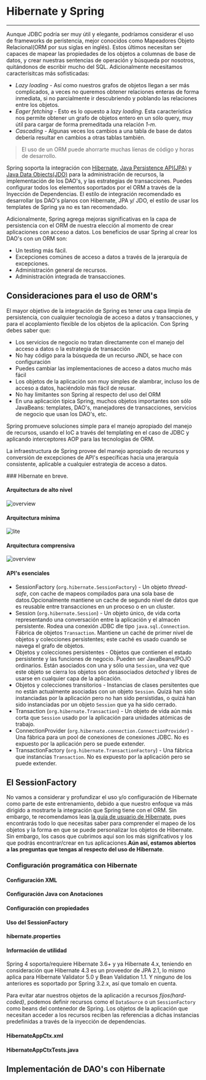 # Hibernate y Spring

------

Aunque JDBC podría ser muy útil y elegante, podríamos considerar el uso de frameworks de peristencia, mejor conocidos como Mapeadores Objeto Relacional(ORM por sus siglas en inglés). Estos últimos necesitan ser capaces de mapear las propiedades de los objetos a columnas de base de datos, y crear nuestras sentencias de operación y búsqueda por nosotros, quitándonos de escribir mucho del SQL. Adicionalmente necesitamos caracterísitcas más sofisticadas:

* _Lazy loading_ - Así como nuestros grafos de objetos llegan a ser más complicados, a veces no queremos obtener relaciones enteras de forma inmediata, si no parcialmente ir descubriendo y poblando las relaciones entre los objetos.
* _Eager fetching_ - Esto es lo opuesto a _lazy loading_. Esta característica nos permite obtener un grafo de objetos entero en un sólo query, muy útil para cargar de forma premeditada una relación _1-m_.
* _Cascading_ - Algunas veces los cambios a una tabla de base de datos debería resultar en cambios a otras tablas también.

<blockquote>
  <p>El uso de un ORM puede ahorrarte muchas líenas de código y horas de desarrollo.</p>
</blockquote>

Spring soporta la integración con [Hibernate](http://www.hibernate.org/), [Java Persistence API(JPA)](http://www.oracle.com/technetwork/java/javaee/tech/persistence-jsp-140049.html) y [Java Data Objects(JDO)](http://www.oracle.com/technetwork/java/index-jsp-135919.html) para la administración de recursos, la implementación de los DAO's, y las estrategias de transacciones. Puedes configurar todos los elementos soportados por el ORM a través de la Inyección de Dependencias. El estilo de integración recomendado es desarrollar lps DAO's planos con Hibernate, JPA y/ JDO, el estilo de usar los templates de Spring ya no es tan recomendado.

Adicionalmente, Spring agrega mejoras significativas en la capa de persistencia con el ORM de nuestra elección al momento de crear aplicaciones con acceso a datos. Los beneficios de usar Spring al crear los DAO's con un ORM son:

* Un testing más fácil. 
* Excepciones comúnes de acceso a datos a través de la jerarquía de excepciones.
* Administración general de recursos.
* Administración integrada de transacciones.

## Consideraciones para el uso de ORM's

El mayor objetivo de la integración de Spring es tener una capa limpia de persistencia, con cualquier tecnología de acceso a datos y transacciones, y para el acoplamiento flexible de los objetos de la aplicación. Con Spring debes saber que:

* Los servicios de negocio no tratan directamente con el manejo del acceso a datos o la estrategia de transacción
* No hay código para la búsqueda de un recurso JNDI, se hace con configuración
* Puedes cambiar las implementaciones de acceso a datos mucho más fácil
* Los objetos de la aplicación son muy simples de alambrar, incluso los de acceso a datos, haciéndolo más fácil de reusar.
* No hay limitantes son Spring al respecto del uso del ORM
* En una aplicación tipica Spring, muchos objetos importantes son sólo JavaBeans: templates, DAO's, manejadores de transacciones, servicios de negocio que usan los DAO's, etc.

Spring promueve soluciones simple para el manejo apropiado del manejo de recursos, usando el IoC a través del templating en el caso de JDBC y aplicando interceptores AOP para las tecnologías de ORM.

La infraestructura de Spring provee del manejo apropiado de recursos y conversión de excepciones de API's específicas hacia una jerarquía consistente, aplicable a cualquier estrategia de acceso a datos.

### Hibernate en breve.

<div class="row">
  <div class="col-md-6">
    <h4><i class="icon-code"></i> Arquitectura de alto nivel</h4>
    <img src="img/overview.png" alt="overview"/>
  </div>
  <div class="col-md-6">
    <h4><i class="icon-code"></i> Arquitectura mínima</h4>
    <img src="img/lite.png" alt="lite"/>
  </div>
</div>

<div class="row">
  <div class="col-md-12">
    <h4><i class="icon-code"></i> Arquitectura comprensiva</h4>
    <img src="img/full_cream.png" alt="overview"/>
  </div>
</div>

#### API's esenciales

* SessionFactory (`org.hibernate.SessionFactory`) - Un objeto _thread-safe_, con cache de mapeos compilados para una sola base de datos.Opcionalmente mantiene un cache de segundo nivel de datos que es reusable entre transacciones en un proceso o en un cluster.
* Session (`org.hibernate.Session`) - Un objeto único, de vida corta representando una conversación entre la aplicación y el almacén persistente. Rodea una conexión JDBC dle tipo `java.sql.Connection`. Fábrica de objetos `Transaction`. Mantiene un caché de primer nivel de objetos y colecciones persistentes; este caché es usado cuando se navega el grafo de objetos.
* Objetos y colecciones persistentes - Objetos que contienen el estado persistente y las funciones de negocio. Pueden ser JavaBeans/POJO ordinarios. Están asociados con una y sólo una `Session`, una vez que este objeto se cierra los objetos son desasociados _detached_ y libres de usarse en cualquier capa de la aplicación.
* Objetos y colecciones transitorios - Instancias de clases persitentes que no están actualmente asociadas con un objeto `Session`. Quizá han sido instanciadas por la aplicación pero no han sido persistidas, o quizá han sido instanciadas por un objeto `Session` que ya ha sido cerrado.
* Transaction (`org.hibernate.Transaction`) - Un objeto de vida aún más corta que `Session` usado por la aplicación para unidades atómicas de trabajo.
* ConnectionProvider (`org.hibernate.connection.ConnectionProvider`) -  Una fábrica para un pool de conexiones de conexiones JDBC. No es expuesto por la aplicación pero se puede extender.
* TransactionFactory (`org.hibernate.TransactionFactory`) - Una fábrica que instancias `Transaction`. No es expuesto por la aplicación pero se puede extender.

## El SessionFactory

No vamos a considerar y profundizar el uso y/o configuración de Hibernate como parte de este entrenamiento, debido a que nuestro enfoque va más dirigido a mostrarte la integración que Spring tiene con el ORM. Sin embargo, te recomendamos leas [la guía de usuario de Hibernate](http://docs.jboss.org/hibernate/orm/4.3/manual/en-US/html/), pues encontrarás todo lo que necesitas saber para comprender el mapeo de los objetos y la forma en que se puede personalizar los objetos de Hibernate. Sin embargo, los casos que cubrimos aquí son los más signifcativos y los que podrás encontrar/crear en tus aplicaciones.**Aún así, estamos abiertos a las preguntas que tengas al respecto del uso de Hibernate**.

### Configuración programática con Hibernate

<div class="row">
  <div class="col-md-4">
    <h4><i class="icon-code"></i> Configuración XML</h4>
    <script type="syntaxhighlighter" class="brush: java;"><![CDATA[
      Configuration cfg = new Configuration()
      .addResource("User.hbm.xml")
      .addResource("Project.hbm.xml");
    ]]></script>
  </div>
  <div class="col-md-4">
    <h4><i class="icon-code"></i> Configuración Java con Anotaciones</h4>
    <script type="syntaxhighlighter" class="brush: java;"><![CDATA[
      Configuration cfg = new Configuration()
      .addClass(com.makingdevs.model.User.class)
      .addClass(com.makingdevs.model.Project.class);
    ]]></script>
  </div>
  <div class="col-md-4">
    <h4><i class="icon-code"></i> Configuración con propiedades</h4>
    <script type="syntaxhighlighter" class="brush: java;"><![CDATA[
      Configuration cfg = new Configuration()
      .addClass(com.makingdevs.model.User.class)
      .addClass(com.makingdevs.model.Project.class)
      .setProperty("hibernate.dialect", "org.hibernate.dialect.MySQLInnoDBDialect")
      .setProperty("hibernate.connection.datasource", "java:comp/env/jdbc/test")
      .setProperty("hibernate.order_updates", "true");
    ]]></script>
  </div>
</div>

<div class="row">
  <div class="col-md-6">
    <h4><i class="icon-code"></i> Uso del SessionFactory</h4>
    <script type="syntaxhighlighter" class="brush: java;"><![CDATA[
      SessionFactory sessions = cfg.buildSessionFactory();
      Session session = sessions.openSession(); // open a new Session
    ]]></script>
  </div>
  <div class="col-md-6">
    <h4><i class="icon-file"></i> hibernate.properties</h4>
    <script type="syntaxhighlighter" class="brush: plain;"><![CDATA[
hibernate.connection.driver_class = org.postgresql.Driver
hibernate.connection.url = jdbc:postgresql://localhost/makingdevs
hibernate.connection.username = myuser
hibernate.connection.password = secret
hibernate.c3p0.min_size=5
hibernate.c3p0.max_size=20
hibernate.c3p0.timeout=1800
hibernate.c3p0.max_statements=50
hibernate.dialect = org.hibernate.dialect.PostgreSQL82Dialect
    ]]></script>
  </div>
</div>

<div class="bs-callout bs-callout-warning">
<h4><i class="icon-coffee"></i> Información de utilidad</h4>
  <p>
    Spring 4 soporta/requiere Hibernate 3.6+ y ya Hibernate 4.x, teniendo en consideración que Hibernate 4.3 es un proveedor de JPA 2.1, lo mismo aplica para Hibernate Validator 5.0 y Bean Validation 1.1. Y ninguno de los anteriores es soportado por Spring 3.2.x, así que tomalo en cuenta.
  </a>
  </p>
</div>

Para evitar atar nuestros objetos de la aplicación a recursos _fijos(hard-coded)_, podemos definir recursos como el `DataSource` o un `SessionFactory` como beans del contenedor de Spring. Los objetos de la aplicación que necesitan acceder a los recursos reciben las referencias a dichas instancias predefinidas a través de la inyección de dependencias.

<div class="row">
  <div class="col-md-6">
    <h4><i class="icon-code"></i> HibernateAppCtx.xml</h4>
    <script type="syntaxhighlighter" class="brush: xml;"><![CDATA[
<?xml version="1.0" encoding="UTF-8"?>
<beans xmlns="http://www.springframework.org/schema/beans"
  xmlns:xsi="http://www.w3.org/2001/XMLSchema-instance"
  xsi:schemaLocation="http://www.springframework.org/schema/beans http://www.springframework.org/schema/beans/spring-beans.xsd">

  <bean id="sessionFactory"
    class="org.springframework.orm.hibernate4.LocalSessionFactoryBean">
    <property name="dataSource" ref="dataSource" />
    <property name="mappingResources">
      <list>
        <value>com/makingdevs/model/User.hbm.xml</value>
        <value>com/makingdevs/model/Project.hbm.xml</value>
        <value>com/makingdevs/model/UserStory.hbm.xml</value>
        <value>com/makingdevs/model/Task.hbm.xml</value>
      </list>
    </property>
    <property name="hibernateProperties">
      <value>
        hibernate.dialect=org.hibernate.dialect.H2Dialect
      </value>
    </property>
  </bean>

</beans>
    ]]></script>
  </div>
  <div class="col-md-6">
    <h4><i class="icon-file"></i> HibernateAppCtxTests.java</h4>
    <script type="syntaxhighlighter" class="brush: java;"><![CDATA[
package com.makingdevs.practica6;

import static org.springframework.util.Assert.notNull;

import org.hibernate.SessionFactory;
import org.junit.FixMethodOrder;
import org.junit.Test;
import org.junit.runner.RunWith;
import org.junit.runners.MethodSorters;
import org.springframework.beans.factory.annotation.Autowired;
import org.springframework.test.context.ContextConfiguration;
import org.springframework.test.context.junit4.SpringJUnit4ClassRunner;

@RunWith(SpringJUnit4ClassRunner.class)
@ContextConfiguration(locations = { "HibernateAppCtx.xml", "../practica1/DataSourceWithNamespace.xml" })
@FixMethodOrder(MethodSorters.NAME_ASCENDING)
public class HibernateAppCtxTests {

  @Autowired
  SessionFactory sessionFactory;

  @Test
  public void test0SessionFactory() {
    notNull(sessionFactory);
  }

  @Test
  public void test1Session() {
    org.springframework.util.Assert.notNull(sessionFactory.openSession());
  }

}
    ]]></script>
  </div>
</div>


## Implementación de DAO's con Hibernate


